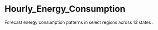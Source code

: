 # Hourly_Energy_Consumption
Forecast energy consumption patterns in select regions across 13 states .
